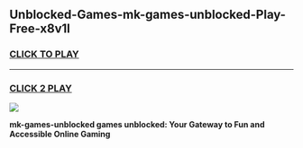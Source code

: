 
## Unblocked-Games-mk-games-unblocked-Play-Free-x8v1l
<h3>
<a href="https://premium76.site?title=mk-games-unblocked&ref=21A">CLICK TO PLAY</a></h3>
<hr>

<h3>
<a href="https://premium76.site?title=mk-games-unblocked&ref=21A">CLICK 2 PLAY</a>
  
</h3>

<a href="https://premium76.site?title=mk-games-unblocked&ref=21A"><img src="https://clearcache.store/games.png"></a>


**mk-games-unblocked games unblocked: Your Gateway to Fun and Accessible Online Gaming**
